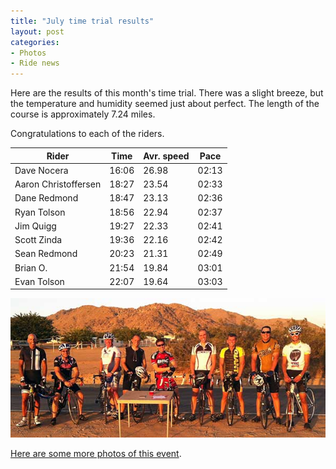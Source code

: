 ```yaml
---
title: "July time trial results"
layout: post
categories:
- Photos
- Ride news
---
```


Here are the results of this month's time trial. There was a slight breeze, but the temperature and humidity seemed just about perfect. The length of the course is approximately 7.24 miles.

Congratulations to each of the riders.

<table>
  <thead>
    <tr>
      <th>Rider</th>
      <th>Time</th>
      <th>Avr. speed</th>
      <th>Pace</th>
    </tr>
  </thead>
  <tbody>
    <tr>
      <td>Dave Nocera</td>
      <td>16:06</td>
      <td>26.98</td>
      <td>02:13</td>
    </tr>
    <tr>
      <td>Aaron Christoffersen</td>
      <td>18:27</td>
      <td>23.54</td>
      <td>02:33</td>
    </tr>
    <tr>
      <td>Dane Redmond</td>
      <td>18:47</td>
      <td>23.13</td>
      <td>02:36</td>
    </tr>
    <tr>
      <td>Ryan Tolson</td>
      <td>18:56</td>
      <td>22.94</td>
      <td>02:37</td>
    </tr>
    <tr>
      <td>Jim Quigg</td>
      <td>19:27</td>
      <td>22.33</td>
      <td>02:41</td>
    </tr>
    <tr>
      <td>Scott Zinda</td>
      <td>19:36</td>
      <td>22.16</td>
      <td>02:42</td>
    </tr>
    <tr>
      <td>Sean Redmond</td>
      <td>20:23</td>
      <td>21.31</td>
      <td>02:49</td>
    </tr>
    <tr>
      <td>Brian O.</td>
      <td>21:54</td>
      <td>19.84</td>
      <td>03:01</td>
    </tr>
    <tr>
      <td>Evan Tolson</td>
      <td>22:07</td>
      <td>19.64</td>
      <td>03:03</td>
    </tr>
  </tbody>
</table>

![Victor Valley Velo time trial group](/assets/img/2011/07/26-time-trial.jpg)

[Here are some more photos of this event](https://photos.app.goo.gl/Zn6SybTuEF6mmbsNA).
